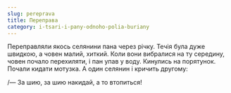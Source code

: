 ```yaml
---
slug: pereprava
title: Переправа
category: i-tsari-i-pany-odnoho-polia-buriany
---
```

Переправляли якось селянини пана через річку. Течія була дуже швидкою, а човен малий, хиткий. Коли вони вибралися на ту середину, човен почало перехиляти, і пан упав у воду. Кинулись на порятунок. Почали кидати мотузка. А один селянин і кричить другому:

/— За шию, за шию накидай, а то втопиться!
